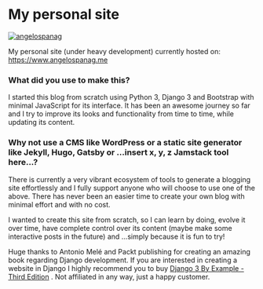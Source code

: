 # My personal site 
[![angelospanag](https://circleci.com/gh/angelospanag/my-site.svg?style=svg)](https://app.circleci.com/pipelines/github/angelospanag/my-site)

My personal site (under heavy development) currently hosted on: https://www.angelospanag.me

### What did you use to make this?

I started this blog from scratch using Python 3, Django 3 and Bootstrap with minimal JavaScript for its interface. It
has been an awesome journey so far and I try to improve its looks and functionality from time to time, while updating
its content.

### Why not use a CMS like WordPress or a static site generator like Jekyll, Hugo, Gatsby or ...insert x, y, z Jamstack tool here...?

There is currently a very vibrant ecosystem of tools to generate a blogging site effortlessly and I fully support anyone
who will choose to use one of the above. There has never been an easier time to create your own blog with minimal
effort and with no cost.

I wanted to create this site from scratch, so I can learn by doing, evolve it over time, have complete control over its
content (maybe make some interactive posts in the future) and ...simply because it is fun to try!

Huge thanks to Antonio Melé and Packt publishing for creating an amazing book regarding Django development. If you are
interested in creating a website in Django I highly recommend you to
buy [Django 3 By Example - Third Edition](https://www.packtpub.com/product/django-3-by-example-third-edition/9781838981952)
. Not affiliated in any way, just a happy customer.